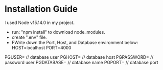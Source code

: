 # Installation Guide

I used Node v15.14.0 in my project. 
- run: "npm install" to download node_modules.
- create ".env" file.
- FWrite down the Port, Host, and Database environment below:
HOST=localhost
PORT=4000

PGUSER= // database user
PGHOST= // database host
PGPASSWORD= // password user
PGDATABASE= // database name
PGPORT= // database port